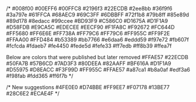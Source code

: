 /*
#008f00
#00EFF6
#00FFC8
#2196f3
#22ECDB
#2ee8bb
#36f9f6
#3a797e
#61FFCA
#68AEC9
#69C3FF
#6DBBFF
#72f1b8
#79b8ff
#85e89d
#89d178
#8edacc
#99ccee
#BD93F9
#C586C0
#D1675A
#D1F1A9
#D58FDB
#E9CA5C
#EDECEE
#EECF90
#F1FA8C
#F92672
#FC644D
#FF5680
#FF6E6E
#FF738A
#FF79C6
#FF79C6
#FF955C
#FF9F2E
#FFAA00
#FFD484
#b53389
#bb7766
#e6daa6
#eddd59
#f97e72
#fb607f
#fcfcda
#fdaeb7
#fe4450
#fede5d
#fefe33
#ff7edb
#ff8b39
#ffea7f

  Below are colors that were published but later removed
#FFAE57
#22ECDB
#50FA7B
#57B6CD
#7AD3F3
#80DEEA
#82AAFF
#BF616A
#D1F1A9
#D55975
#D8EACC
#F3F99D
#FF955C
#FFAE57
#a87ca1
#b8a0af
#edf3a6
#f98fab
#fdd365
#ff6f7b
*/

/*
  New suggestions
  #4FE0E0
  #D74BBE
  #FF9EE7
  #F07178
  #13BE77
  #28C6E2
  #ECAE4F
*/
